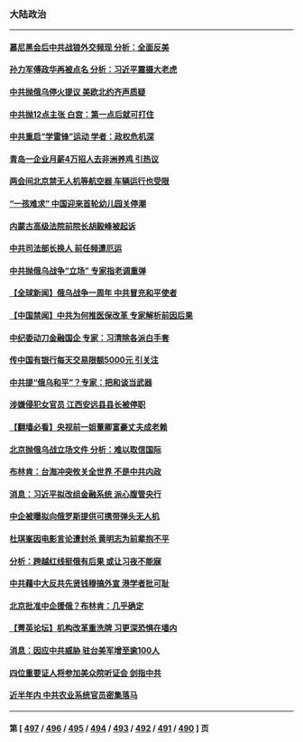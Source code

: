 ### 大陆政治
---
#### [慕尼黑会后中共战狼外交频现 分析：全面反美](../../pages/ncid277/n13937275.md) 
#### [孙力军傅政华再被点名 分析：习近平震摄大老虎](../../pages/ncid277/n13937549.md) 
#### [中共抛俄乌停火提议 美欧北约齐声质疑](../../pages/ncid277/n13937512.md) 
#### [中共抛12点主张 白宫：第一点后就可打住](../../pages/ncid277/n13937465.md) 
#### [中共重启“学雷锋”运动 学者：政权危机深](../../pages/ncid277/n13937414.md) 
#### [青岛一企业月薪4万招人去非洲养鸡 引热议](../../pages/ncid277/n13937354.md) 
#### [两会间北京禁无人机等航空器 车辆运行也受限](../../pages/ncid277/n13937285.md) 
#### [“一孩难求” 中国迎来首轮幼儿园关停潮](../../pages/ncid277/n13937294.md) 
#### [内蒙古高级法院前院长胡毅峰被起诉](../../pages/ncid277/n13937253.md) 
#### [中共司法部长换人 前任频遭厄运](../../pages/ncid277/n13937284.md) 
#### [中共抛俄乌战争“立场” 专家指老调重弹](../../pages/ncid277/n13937209.md) 
#### [【全球新闻】俄乌战争一周年 中共冒充和平使者](../../pages/ncid277/n13937217.md) 
#### [【中国禁闻】中共为何推医保改革 专家解析前因后果](../../pages/ncid277/n13936769.md) 
#### [中纪委动刀金融国企 专家：习清除各派白手套](../../pages/ncid277/n13937035.md) 
#### [传中国有银行每天交易限额5000元 引关注](../../pages/ncid277/n13936877.md) 
#### [中共提“俄乌和平”？专家：把和谈当武器](../../pages/ncid277/n13935842.md) 
#### [涉嫌侵犯女官员 江西安远县县长被停职](../../pages/ncid277/n13936453.md) 
#### [【翻墙必看】央视前一姐董卿富豪丈夫成老赖](../../pages/ncid277/n13936936.md) 
#### [北京抛俄乌战立场文件 分析：难以取信国际](../../pages/ncid277/n13936899.md) 
#### [布林肯：台海冲突攸关全世界 不是中共内政](../../pages/ncid277/n13936846.md) 
#### [消息：习近平拟改组金融系统 派心腹管央行](../../pages/ncid277/n13936800.md) 
#### [中企被曝拟向俄罗斯提供可携带弹头无人机](../../pages/ncid277/n13936825.md) 
#### [杜琪峯因电影言论遭封杀 黄明志为前辈抱不平](../../pages/ncid277/n13936731.md) 
#### [分析：跨越红线挺俄有后果 或让习夜不能寐](../../pages/ncid277/n13936696.md) 
#### [中共藉中大反共先贤钱穆搞外宣 港学者批可耻](../../pages/ncid277/n13936500.md) 
#### [北京批准中企援俄？布林肯：几乎确定](../../pages/ncid277/n13936809.md) 
#### [【菁英论坛】机构改革重洗牌 习更深恐惧在墙内](../../pages/ncid277/n13936676.md) 
#### [消息：因应中共威胁 驻台美军增至逾100人](../../pages/ncid277/n13936714.md) 
#### [四位重要证人将参加美众院听证会 剑指中共](../../pages/ncid277/n13936681.md) 
#### [近半年内 中共农业系统官员密集落马](../../pages/ncid277/n13936619.md) 

---
#### 第 [ [497](./497.md) / [496](./496.md) / [495](./495.md) / [494](./494.md) / [493](./493.md) / [492](./492.md) / [491](./491.md) / [490](./490.md) ] 页
